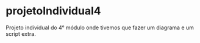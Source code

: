 # projetoIndividual4
Projeto individual do 4° módulo onde tivemos que fazer um diagrama e um script extra.
